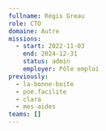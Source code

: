 ```yaml
---
fullname: Régis Greau
role: CTO
domaine: Autre
missions:
  - start: 2022-11-03
    end: 2024-12-31
    status: admin
    employer: Pôle emploi
previously:
  - la-bonne-boite
  - poe.facilite
  - clara
  - mes-aides
teams: []
---
```

